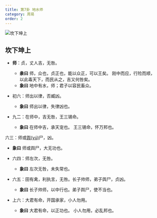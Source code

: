```yaml
---
title: 第7卦 地水师
category: 周易
order: 2
---
```


![坎下坤上](https://upload.wikimedia.org/wikipedia/commons/1/1c/Yijing-07.png)

## 坎下坤上

* **师**：贞，丈人吉，无咎。
  * **彖曰** 师，众也，贞正也，能以众正，可以王矣。 刚中而应，行险而顺， 以此毒天下，而民从之，吉又何咎矣。
  * **象曰** 地中有水，师；君子以容民畜众。

* 初六：师出以律，否臧凶。
  * **象曰** 师出以律，失律凶也。

* 九二：在师中，吉无咎，王三锡命。
  * **象曰** 在师中吉，承天宠也。 王三锡命，怀万邦也。

 六三：师或[舆(yú)](https://zidian.911cha.com/zi8206.html)尸，凶。
  * **象曰** 师或舆尸，大无功也。

* 六四：师左次，无咎。
  * **象曰** 左次无咎，未失常也。

* 六五：田有禽，利执言，无咎。长子帅师，弟子舆尸，贞凶。
  * **象曰** 长子帅师，以中行也。弟子舆尸，使不当也。

* 上六：大君有命，开国承家，小人勿用。
  * **象曰** 大君有命，以正功也。 小人勿用，必乱邦也。
